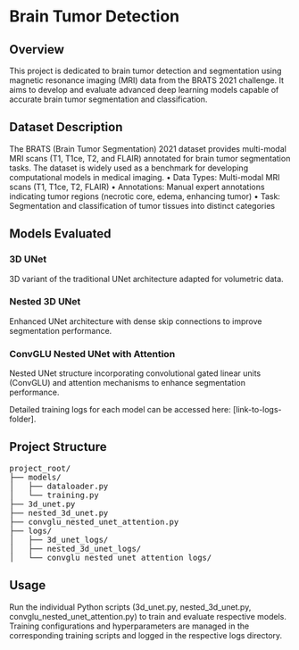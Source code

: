# Brain Tumor Detection 

## Overview
This project is dedicated to brain tumor detection and segmentation using magnetic resonance imaging (MRI) data from the BRATS 2021 challenge. It aims to develop and evaluate advanced deep learning models capable of accurate brain tumor segmentation and classification.

## Dataset Description
The BRATS (Brain Tumor Segmentation) 2021 dataset provides multi-modal MRI scans (T1, T1ce, T2, and FLAIR) annotated for brain tumor segmentation tasks. The dataset is widely used as a benchmark for developing computational models in medical imaging.
•	Data Types: Multi-modal MRI scans (T1, T1ce, T2, FLAIR)
•	Annotations: Manual expert annotations indicating tumor regions (necrotic core, edema, enhancing tumor)
•	Task: Segmentation and classification of tumor tissues into distinct categories

## Models Evaluated
### 3D UNet
3D variant of the traditional UNet architecture adapted for volumetric data.
### Nested 3D UNet
Enhanced UNet architecture with dense skip connections to improve segmentation performance.
### ConvGLU Nested UNet with Attention
Nested UNet structure incorporating convolutional gated linear units (ConvGLU) and attention mechanisms to enhance segmentation performance.

Detailed training logs for each model can be accessed here: [link-to-logs-folder].

## Project Structure

<pre>
project_root/
├── models/
│   ├── dataloader.py
│   └── training.py
├── 3d_unet.py
├── nested_3d_unet.py
├── convglu_nested_unet_attention.py
├── logs/
│   ├── 3d_unet_logs/
│   ├── nested_3d_unet_logs/
│   └── convglu_nested_unet_attention_logs/
</pre>

    
## Usage
Run the individual Python scripts (3d_unet.py, nested_3d_unet.py, convglu_nested_unet_attention.py) to train and evaluate respective models. Training configurations and hyperparameters are managed in the corresponding training scripts and logged in the respective logs directory.
